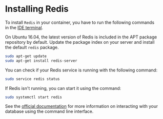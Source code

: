# Installing Redis

To install <code>Redis</code> in your container, you have to run the following commands in the [IDE terminal](/editor/introduction/how-to-access).

On Ubuntu 16.04, the latest version of Redis is included in the APT package repository by default. Update the package index on your server and install the default <code>redis</code> package.

```sh
sudo apt-get update
sudo apt-get install redis-server
```

You can check if your Redis service is running with the following command:

```sh
sudo service redis status
```

If Redis isn't running, you can start it using the command:

```sh
sudo systemctl start redis
```

See the [official documentation](https://redis.io/topics/rediscli) for more information on interacting with your database using the command line interface.
